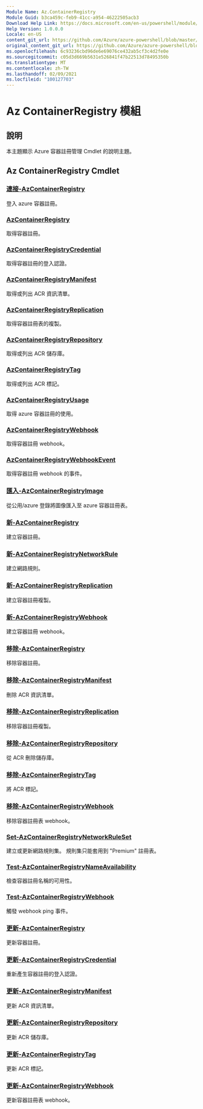 ```yaml
---
Module Name: Az.ContainerRegistry
Module Guid: b3ca459c-feb9-41cc-a954-46222505acb3
Download Help Link: https://docs.microsoft.com/en-us/powershell/module/az.containerregistry
Help Version: 1.0.0.0
Locale: en-US
content_git_url: https://github.com/Azure/azure-powershell/blob/master/src/ContainerRegistry/ContainerRegistry/help/Az.ContainerRegistry.md
original_content_git_url: https://github.com/Azure/azure-powershell/blob/master/src/ContainerRegistry/ContainerRegistry/help/Az.ContainerRegistry.md
ms.openlocfilehash: 6c93236cbd96de6e69076ce432ab5cf3c4d2fe0e
ms.sourcegitcommit: c05d3d669b5631e526841f47b22513d78495350b
ms.translationtype: MT
ms.contentlocale: zh-TW
ms.lasthandoff: 02/09/2021
ms.locfileid: "100127703"
---
```

# Az ContainerRegistry 模組
## 說明
本主題顯示 Azure 容器註冊管理 Cmdlet 的說明主題。

## Az ContainerRegistry Cmdlet
### [連接-AzContainerRegistry](Connect-AzContainerRegistry.md)
登入 azure 容器註冊。

### [AzContainerRegistry](Get-AzContainerRegistry.md)
取得容器註冊。

### [AzContainerRegistryCredential](Get-AzContainerRegistryCredential.md)
取得容器註冊的登入認證。

### [AzContainerRegistryManifest](Get-AzContainerRegistryManifest.md)
取得或列出 ACR 資訊清單。 

### [AzContainerRegistryReplication](Get-AzContainerRegistryReplication.md)
取得容器註冊表的複製。

### [AzContainerRegistryRepository](Get-AzContainerRegistryRepository.md)
取得或列出 ACR 儲存庫。

### [AzContainerRegistryTag](Get-AzContainerRegistryTag.md)
取得或列出 ACR 標記。 

### [AzContainerRegistryUsage](Get-AzContainerRegistryUsage.md)
取得 azure 容器註冊的使用。

### [AzContainerRegistryWebhook](Get-AzContainerRegistryWebhook.md)
取得容器註冊 webhook。

### [AzContainerRegistryWebhookEvent](Get-AzContainerRegistryWebhookEvent.md)
取得容器註冊 webhook 的事件。

### [匯入-AzContainerRegistryImage](Import-AzContainerRegistryImage.md)
從公用/azure 登錄將圖像匯入至 azure 容器註冊表。

### [新-AzContainerRegistry](New-AzContainerRegistry.md)
建立容器註冊。

### [新-AzContainerRegistryNetworkRule](New-AzContainerRegistryNetworkRule.md)
建立網路規則。

### [新-AzContainerRegistryReplication](New-AzContainerRegistryReplication.md)
建立容器註冊複製。

### [新-AzContainerRegistryWebhook](New-AzContainerRegistryWebhook.md)
建立容器註冊 webhook。

### [移除-AzContainerRegistry](Remove-AzContainerRegistry.md)
移除容器註冊。

### [移除-AzContainerRegistryManifest](Remove-AzContainerRegistryManifest.md)
刪除 ACR 資訊清單。 

### [移除-AzContainerRegistryReplication](Remove-AzContainerRegistryReplication.md)
移除容器註冊複製。

### [移除-AzContainerRegistryRepository](Remove-AzContainerRegistryRepository.md)
從 ACR 刪除儲存庫。

### [移除-AzContainerRegistryTag](Remove-AzContainerRegistryTag.md)
將 ACR 標記。

### [移除-AzContainerRegistryWebhook](Remove-AzContainerRegistryWebhook.md)
移除容器註冊表 webhook。

### [Set-AzContainerRegistryNetworkRuleSet](Set-AzContainerRegistryNetworkRuleSet.md)
建立或更新網路規則集。 規則集只能套用到 "Premium" 註冊表。

### [Test-AzContainerRegistryNameAvailability](Test-AzContainerRegistryNameAvailability.md)
檢查容器註冊名稱的可用性。

### [Test-AzContainerRegistryWebhook](Test-AzContainerRegistryWebhook.md)
觸發 webhook ping 事件。

### [更新-AzContainerRegistry](Update-AzContainerRegistry.md)
更新容器註冊。

### [更新-AzContainerRegistryCredential](Update-AzContainerRegistryCredential.md)
重新產生容器註冊的登入認證。

### [更新-AzContainerRegistryManifest](Update-AzContainerRegistryManifest.md)
更新 ACR 資訊清單。 

### [更新-AzContainerRegistryRepository](Update-AzContainerRegistryRepository.md)
更新 ACR 儲存庫。

### [更新-AzContainerRegistryTag](Update-AzContainerRegistryTag.md)
更新 ACR 標記。

### [更新-AzContainerRegistryWebhook](Update-AzContainerRegistryWebhook.md)
更新容器註冊表 webhook。

